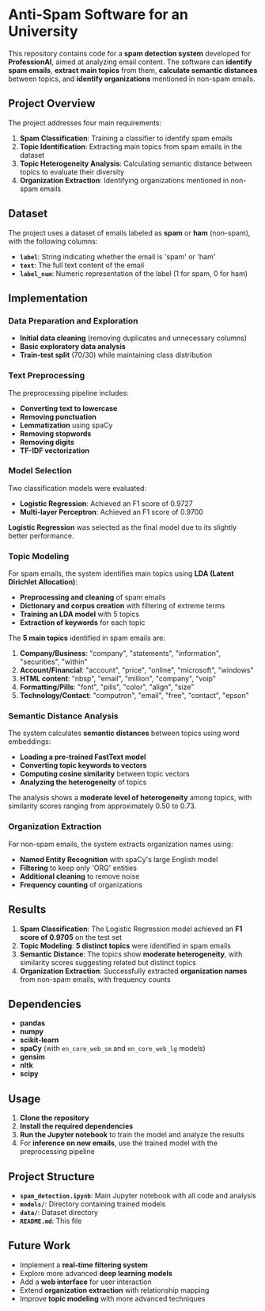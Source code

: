 # Anti-Spam Software for an University

This repository contains code for a **spam detection system** developed for **ProfessionAI**, aimed at analyzing email content. The software can **identify spam emails**, **extract main topics** from them, **calculate semantic distances** between topics, and **identify organizations** mentioned in non-spam emails.

## Project Overview

The project addresses four main requirements:

1. **Spam Classification**: Training a classifier to identify spam emails
2. **Topic Identification**: Extracting main topics from spam emails in the dataset
3. **Topic Heterogeneity Analysis**: Calculating semantic distance between topics to evaluate their diversity
4. **Organization Extraction**: Identifying organizations mentioned in non-spam emails

## Dataset

The project uses a dataset of emails labeled as **spam** or **ham** (non-spam), with the following columns:
- **`label`**: String indicating whether the email is 'spam' or 'ham'
- **`text`**: The full text content of the email
- **`label_num`**: Numeric representation of the label (1 for spam, 0 for ham)

## Implementation

### Data Preparation and Exploration

- **Initial data cleaning** (removing duplicates and unnecessary columns)
- **Basic exploratory data analysis**
- **Train-test split** (70/30) while maintaining class distribution

### Text Preprocessing

The preprocessing pipeline includes:
- **Converting text to lowercase**
- **Removing punctuation**
- **Lemmatization** using spaCy
- **Removing stopwords**
- **Removing digits**
- **TF-IDF vectorization**

### Model Selection

Two classification models were evaluated:
- **Logistic Regression**: Achieved an F1 score of 0.9727
- **Multi-layer Perceptron**: Achieved an F1 score of 0.9700

**Logistic Regression** was selected as the final model due to its slightly better performance.

### Topic Modeling

For spam emails, the system identifies main topics using **LDA (Latent Dirichlet Allocation)**:
- **Preprocessing and cleaning** of spam emails
- **Dictionary and corpus creation** with filtering of extreme terms
- **Training an LDA model** with 5 topics
- **Extraction of keywords** for each topic

The **5 main topics** identified in spam emails are:
1. **Company/Business**: "company", "statements", "information", "securities", "within"
2. **Account/Financial**: "account", "price", "online", "microsoft", "windows"
3. **HTML content**: "nbsp", "email", "million", "company", "voip"
4. **Formatting/Pills**: "font", "pills", "color", "align", "size"
5. **Technology/Contact**: "computron", "email", "free", "contact", "epson"

### Semantic Distance Analysis

The system calculates **semantic distances** between topics using word embeddings:
- **Loading a pre-trained FastText model**
- **Converting topic keywords to vectors**
- **Computing cosine similarity** between topic vectors
- **Analyzing the heterogeneity** of topics

The analysis shows a **moderate level of heterogeneity** among topics, with similarity scores ranging from approximately 0.50 to 0.73.

### Organization Extraction

For non-spam emails, the system extracts organization names using:
- **Named Entity Recognition** with spaCy's large English model
- **Filtering** to keep only 'ORG' entities
- **Additional cleaning** to remove noise
- **Frequency counting** of organizations

## Results

1. **Spam Classification**: The Logistic Regression model achieved an **F1 score of 0.9705** on the test set
2. **Topic Modeling**: **5 distinct topics** were identified in spam emails
3. **Semantic Distance**: The topics show **moderate heterogeneity**, with similarity scores suggesting related but distinct topics
4. **Organization Extraction**: Successfully extracted **organization names** from non-spam emails, with frequency counts

## Dependencies

- **pandas**
- **numpy**
- **scikit-learn**
- **spaCy** (with `en_core_web_sm` and `en_core_web_lg` models)
- **gensim**
- **nltk**
- **scipy**

## Usage

1. **Clone the repository**
2. **Install the required dependencies**
3. **Run the Jupyter notebook** to train the model and analyze the results
4. For **inference on new emails**, use the trained model with the preprocessing pipeline

## Project Structure

- **`spam_detection.ipynb`**: Main Jupyter notebook with all code and analysis
- **`models/`**: Directory containing trained models
- **`data/`**: Dataset directory
- **`README.md`**: This file

## Future Work

- Implement a **real-time filtering system**
- Explore more advanced **deep learning models**
- Add a **web interface** for user interaction
- Extend **organization extraction** with relationship mapping
- Improve **topic modeling** with more advanced techniques
